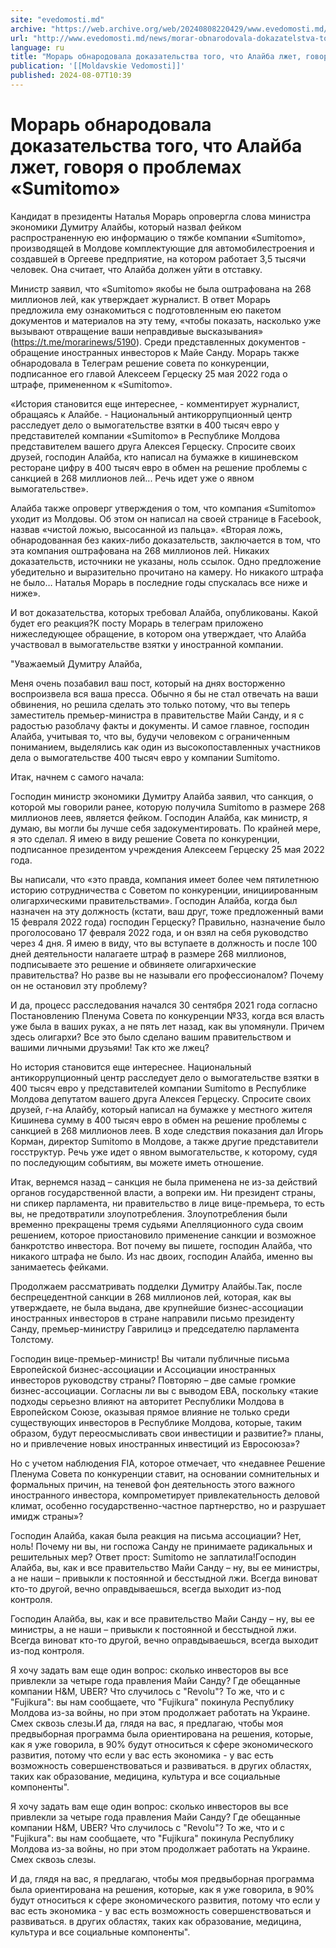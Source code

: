 ```yaml
---
site: "evedomosti.md"
archive: "https://web.archive.org/web/20240808220429/www.evedomosti.md/news/morar-obnarodovala-dokazatelstva-togo-chto-alajba-lzhet-govo"
url: "http://www.evedomosti.md/news/morar-obnarodovala-dokazatelstva-togo-chto-alajba-lzhet-govo"
language: ru
title: "Морарь обнародовала доказательства того, что Алайба лжет, говоря о проблемах «Sumitomo»"
publication: '[[Moldavskie Vedomosti]]'
published: 2024-08-07T10:39
---
```


# Морарь обнародовала доказательства того, что Алайба лжет, говоря о проблемах «Sumitomo»

Кандидат в президенты Наталья Морарь опровергла слова министра экономики Думитру Алайбы, который назвал фейком распространенную ею информацию о тяжбе компании «Sumitomo», производящей в Молдове комплектующие для автомобилестроения и создавшей в Оргееве предприятие, на котором работает 3,5 тысячи человек. Она считает, что Алайба должен уйти в отставку.

Министр заявил, что «Sumitomo» якобы не была оштрафована на 268 миллионов лей, как утверждает журналист. В ответ Морарь предложила ему ознакомиться с подготовленным ею пакетом документов и материалов на эту тему, «чтобы показать, насколько уже вызывают отвращение ваши неправдивые высказывания» (https://t.me/morarinews/5190). Среди представленных документов - обращение иностранных инвесторов к Майе Санду. Морарь также обнародовала в Телеграм решение совета по конкуренции, подписанное его главой Алексеем Герцеску 25 мая 2022 года о штрафе, примененном к «Sumitomo».

«История становится еще интереснее, - комментирует журналист, обращаясь к Алайбе. - Национальный антикоррупционный центр расследует дело о вымогательстве взятки в 400 тысяч евро у представителей компании «Sumitomo» в Республике Молдова представителем вашего друга Алексея Герцеску. Спросите своих друзей, господин Алайба, кто написал на бумажке в кишиневском ресторане цифру в 400 тысяч евро в обмен на решение проблемы с санкцией в 268 миллионов лей... Речь идет уже о явном вымогательстве».

Алайба также опроверг утверждения о том, что компания «Sumitomo» уходит из Молдовы. Об этом он написал на своей странице в Facebook, назвав «чистой ложью, высосанной из пальца». «Вторая ложь, обнародованная без каких-либо доказательств, заключается в том, что эта компания оштрафована на 268 миллионов лей. Никаких доказательств, источники не указаны, ноль ссылок. Одно предложение убедительно и выразительно прочитано на камеру. Но никакого штрафа не было… Наталья Морарь в последние годы спускалась все ниже и ниже».

И вот доказательства, которых требовал Алайба, опубликованы. Какой будет его реакция?К посту Морарь в телеграм приложено нижеследующее обращение, в котором она утверждает, что Алайба участвовал в вымогательстве взятки у иностранной компании.

"Уважаемый Думитру Алайба,

Меня очень позабавил ваш пост, который на днях восторженно воспроизвела вся ваша пресса. Обычно я бы не стал отвечать на ваши обвинения, но решила сделать это только потому, что вы теперь заместитель премьер-министра в правительстве Майи Санду, и я с радостью разоблачу факты и документы. И самое главное, господин Алайба, учитывая то, что вы, будучи человеком с ограниченным пониманием, выделялись как один из высокопоставленных участников дела о вымогательстве 400 тысяч евро у компании Sumitomo.

Итак, начнем с самого начала:

Господин министр экономики Думитру Алайба заявил, что санкция, о которой мы говорили ранее, которую получила Sumitomo в размере 268 миллионов леев, является фейком. Господин Алайба, как министр, я думаю, вы могли бы лучше себя задокументировать. По крайней мере, я это сделал. Я имею в виду решение Совета по конкуренции, подписанное президентом учреждения Алексеем Герцеску 25 мая 2022 года.

Вы написали, что «это правда, компания имеет более чем пятилетнюю историю сотрудничества с Советом по конкуренции, инициированным олигархическими правительствами». Господин Алайба, когда был назначен на эту должность (кстати, ваш друг, тоже предложенный вами 15 февраля 2022 года) господин Герцеску? Правильно, назначение было проголосовано 17 февраля 2022 года, и он взял на себя руководство через 4 дня. Я имею в виду, что вы вступаете в должность и после 100 дней деятельности налагаете штраф в размере 268 миллионов, подписываете это решение и обвиняете олигархические правительства? Но разве вы не называли его профессионалом? Почему он не остановил эту проблему?

И да, процесс расследования начался 30 сентября 2021 года согласно Постановлению Пленума Совета по конкуренции №33, когда вся власть уже была в ваших руках, а не пять лет назад, как вы упомянули. Причем здесь олигархи? Все это было сделано вашим правительством и вашими личными друзьями! Так кто же лжец?

Но история становится еще интереснее. Национальный антикоррупционный центр расследует дело о вымогательстве взятки в 400 тысяч евро у представителей компании Sumitomo в Республике Молдова депутатом вашего друга Алексея Герцеску. Спросите своих друзей, г-на Алайбу, который написал на бумажке у местного жителя Кишинева сумму в 400 тысяч евро в обмен на решение проблемы с санкцией в 268 миллионов леев. В ходе следствия показания дал Игорь Корман, директор Sumitomo в Молдове, а также другие представители госструктур. Речь уже идет о явном вымогательстве, к которому, судя по последующим событиям, вы можете иметь отношение.

Итак, вернемся назад – санкция не была применена не из-за действий органов государственной власти, а вопреки им. Ни президент страны, ни спикер парламента, ни правительство в лице вице-премьера, то есть вы, не предотвратили злоупотребления. Злоупотребления были временно прекращены тремя судьями Апелляционного суда своим решением, которое приостановило применение санкции и возможное банкротство инвестора. Вот почему вы пишете, господин Алайба, что никакого штрафа не было. Из нас двоих, господин Алайба, именно вы занимаетесь фейками.

Продолжаем рассматривать подделки Думитру Алайбы.Так, после беспрецедентной санкции в 268 миллионов лей, которая, как вы утверждаете, не была выдана, две крупнейшие бизнес-ассоциации иностранных инвесторов в стране направили письмо президенту Санду, премьер-министру Гаврилицэ и председателю парламента Толстому.

Господин вице-премьер-министр! Вы читали публичные письма Европейской бизнес-ассоциации и Ассоциации иностранных инвесторов руководству страны? Повторяю – две самые громкие бизнес-ассоциации. Согласны ли вы с выводом EBA, поскольку «такие подходы серьезно влияют на авторитет Республики Молдова в Европейском Союзе, оказывая прямое влияние не только среди существующих инвесторов в Республике Молдова, которые, таким образом, будут переосмысливать свои инвестиции и развитие?» планы, но и привлечение новых иностранных инвестиций из Евросоюза»?

Но с учетом наблюдения FIA, которое отмечает, что «недавнее Решение Пленума Совета по конкуренции ставит, на основании сомнительных и формальных причин, на теневой фон деятельность этого важного иностранного инвестора, компрометирует привлекательность деловой климат, особенно государственно-частное партнерство, но и разрушает имидж страны»?

Господин Алайба, какая была реакция на письма ассоциации? Нет, ноль! Почему ни вы, ни госпожа Санду не принимаете радикальных и решительных мер? Ответ прост: Sumitomo не заплатила!Господин Алайба, вы, как и все правительство Майи Санду – ну, вы ее министры, а не наши – привыкли к постоянной и бесстыдной лжи. Всегда виноват кто-то другой, вечно оправдываешься, всегда выходит из-под контроля.

Господин Алайба, вы, как и все правительство Майи Санду – ну, вы ее министры, а не наши – привыкли к постоянной и бесстыдной лжи. Всегда виноват кто-то другой, вечно оправдываешься, всегда выходит из-под контроля.

Я хочу задать вам еще один вопрос: сколько инвесторов вы все привлекли за четыре года правления Майи Санду? Где обещанные компании H&M, UBER? Что случилось с "Revolu"? То же, что и с "Fujikura": вы нам сообщаете, что "Fujikura" покинула Республику Молдова из-за войны, но при этом продолжает работать на Украине. Смех сквозь слезы.И да, глядя на вас, я предлагаю, чтобы моя предвыборная программа была ориентирована на решения, которые, как я уже говорила, в 90% будут относиться к сфере экономического развития, потому что если у вас есть экономика - у вас есть возможность совершенствоваться и развиваться. в других областях, таких как образование, медицина, культура и все социальные компоненты".

Я хочу задать вам еще один вопрос: сколько инвесторов вы все привлекли за четыре года правления Майи Санду? Где обещанные компании H&M, UBER? Что случилось с "Revolu"? То же, что и с "Fujikura": вы нам сообщаете, что "Fujikura" покинула Республику Молдова из-за войны, но при этом продолжает работать на Украине. Смех сквозь слезы.

И да, глядя на вас, я предлагаю, чтобы моя предвыборная программа была ориентирована на решения, которые, как я уже говорила, в 90% будут относиться к сфере экономического развития, потому что если у вас есть экономика - у вас есть возможность совершенствоваться и развиваться. в других областях, таких как образование, медицина, культура и все социальные компоненты".